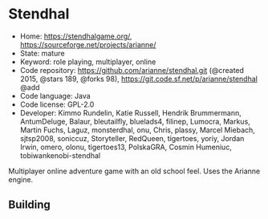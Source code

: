 # Stendhal

- Home: https://stendhalgame.org/, https://sourceforge.net/projects/arianne/
- State: mature
- Keyword: role playing, multiplayer, online
- Code repository: https://github.com/arianne/stendhal.git (@created 2015, @stars 189, @forks 98), https://git.code.sf.net/p/arianne/stendhal @add
- Code language: Java
- Code license: GPL-2.0
- Developer: Kimmo Rundelin, Katie Russell, Hendrik Brummermann, AntumDeluge, Balaur, bleutailfly, bluelads4, filinep, Lumocra, Markus, Martin Fuchs, Laguz, monsterdhal, onu, Chris, plassy, Marcel Miebach, sjtsp2008, soniccuz, Storyteller, RedQueen, tigertoes, yoriy, Jordan Irwin, omero, olonu, tigertoes13, PolskaGRA, Cosmin Humeniuc, tobiwankenobi-stendhal

Multiplayer online adventure game with an old school feel.
Uses the Arianne engine.

## Building
